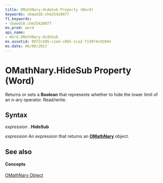 ```yaml
---
title: OMathNary.HideSub Property (Word)
keywords: vbawd10.chm25428077
f1_keywords:
- vbawd10.chm25428077
ms.prod: word
api_name:
- Word.OMathNary.HideSub
ms.assetid: 0972c505-c1ed-c0b5-1ca2-f130f4c92844
ms.date: 06/08/2017
---
```



# OMathNary.HideSub Property (Word)

Returns or sets a  **Boolean** that represents whether to hide the lower limit of an n-ary operator. Read/write.


## Syntax

 _expression_ . **HideSub**

 _expression_ An expression that returns an **[OMathNary](Word.OMathNary.md)** object.


## See also


#### Concepts


[OMathNary Object](Word.OMathNary.md)

